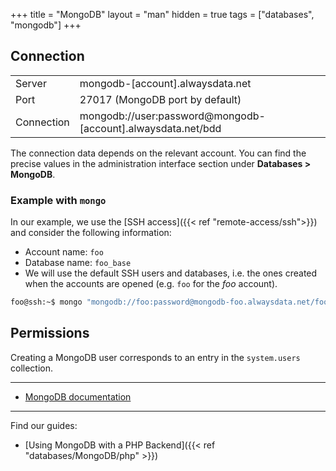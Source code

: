 +++
title = "MongoDB"
layout = "man"
hidden = true
tags = ["databases", "mongodb"]
+++

## Connection

|||
|--- |--- |
|Server|mongodb-[account].alwaysdata.net|
|Port|27017 (MongoDB port by default)|
|Connection|mongodb://user:password@mongodb-[account].alwaysdata.net/bdd|

The connection data depends on the relevant account. You can find the precise values in the administration interface section under **Databases > MongoDB**.

### Example with `mongo`

In our example, we use the [SSH access]({{< ref "remote-access/ssh">}}) and consider the following information:

- Account name: `foo`
- Database name: `foo_base`
- We will use the default SSH users and databases, i.e. the ones created when the accounts are opened (e.g. `foo` for the *foo* account).

```sh
foo@ssh:~$ mongo "mongodb://foo:password@mongodb-foo.alwaysdata.net/foo_base"
```

## Permissions

Creating a MongoDB user corresponds to an entry in the `system.users` collection.

---

- [MongoDB documentation](https://docs.mongodb.com/)

---

Find our guides:

- [Using MongoDB with a PHP Backend]({{< ref "databases/MongoDB/php" >}})
